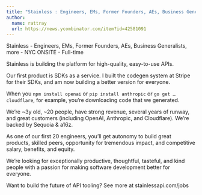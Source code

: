 ```yaml
---
title: "Stainless : Engineers, EMs, Former Founders, AEs, Business Generalists, more"
author:
  name: rattray
  url: https://news.ycombinator.com/item?id=42581091
---
```

Stainless - Engineers, EMs, Former Founders, AEs, Business Generalists, more - NYC ONSITE - Full-time

Stainless is building the platform for high-quality, easy-to-use APIs.

Our first product is SDKs as a service. I built the codegen system at Stripe for their SDKs, and am now building a better version for everyone.

When you `npm install openai` or `pip install anthropic` or `go get …cloudflare`, for example, you’re downloading code that we generated.

We’re ~3y old, ~20 people, have strong revenue, several years of runway, and great customers (including OpenAI, Anthropic, and Cloudflare). We’re backed by Sequoia &amp; a16z.

As one of our first 20 engineers, you’ll get autonomy to build great products, skilled peers, opportunity for tremendous impact, and competitive salary, benefits, and equity.

We’re looking for exceptionally productive, thoughtful, tasteful, and kind people with a passion for making software development better for everyone.

Want to build the future of API tooling? See more at stainlessapi.com&#x2F;jobs
<JobApplication />
